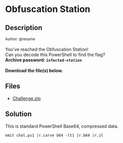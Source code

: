 # Obfuscation Station

## Description

<small>Author: @resume</small><br><br>You've reached the Obfuscation Station! <br>  Can you decode this PowerShell to find the flag? <br> <b>Archive password: <code>infected-station</code></b> <br><br> <b>Download the file(s) below.</b> 


## Files

* [Challenge.zip](<files/Challenge.zip>)

## Solution

This is standard PowerShell Base64, compressed data.

```
emit chal.ps1 |r.carve b64 -lt1 |r.b64 |r.zl
```

